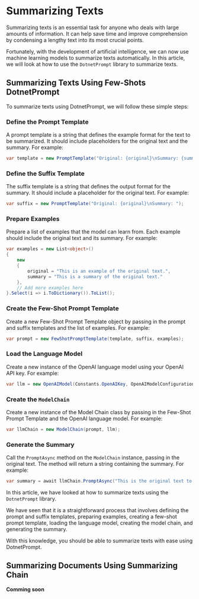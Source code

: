 ﻿# Summarizing Texts

Summarizing texts is an essential task for anyone who deals with large amounts of information. 
It can help save time and improve comprehension by condensing a lengthy text into its most crucial points. 

Fortunately, with the development of artificial intelligence, we can now use machine learning models to summarize texts automatically. 
In this article, we will look at how to use the `DotnetPrompt` library to summarize texts.

## Summarizing Texts Using Few-Shots DotnetPrompt

To summarize texts using DotnetPrompt, we will follow these simple steps:

### Define the Prompt Template

A prompt template is a string that defines the example format for the text to be summarized. 
It should include placeholders for the original text and the summary. For example:

```csharp
var template = new PromptTemplate("Original: {original}\nSummary: {summary}");
```

### Define the Suffix Template

The suffix template is a string that defines the output format for the summary. It should include a placeholder for the original text. For example:

```csharp
var suffix = new PromptTemplate("Original: {original}\nSummary: ");
```

### Prepare Examples
Prepare a list of examples that the model can learn from. Each example should include the original text and its summary. For example:

```csharp
var examples = new List<object>()
{
    new
    {
        original = "This is an example of the original text.",
        summary = "This is a summary of the original text."
    },
    // Add more examples here
}.Select(i => i.ToDictionary()).ToList();
```

### Create the Few-Shot Prompt Template
Create a new Few-Shot Prompt Template object by passing in the prompt and suffix templates and the list of examples. For example:

```csharp
var prompt = new FewShotPromptTemplate(template, suffix, examples);
```

### Load the Language Model
Create a new instance of the OpenAI language model using your OpenAI API key. For example:
```csharp
var llm = new OpenAIModel(Constants.OpenAIKey, OpenAIModelConfiguration.Default with { Temperature = 0.1f, MaxTokens = 100 });
```

### Create the `ModelChain`

Create a new instance of the Model Chain class by passing in the Few-Shot Prompt Template and the OpenAI language model. For example:

```csharp
var llmChain = new ModelChain(prompt, llm);
```

### Generate the Summary

Call the `PromptAsync` method on the `ModelChain` instance, passing in the original text. The method will return a string containing the summary. For example:

```csharp
var summary = await llmChain.PromptAsync("This is the original text to be summarized.");
```

In this article, we have looked at how to summarize texts using the `DotnetPrompt` library. 

We have seen that it is a straightforward process that involves defining the prompt and suffix templates, preparing examples, 
creating a few-shot prompt template, loading the language model, creating the model chain, and generating the summary. 

With this knowledge, you should be able to summarize texts with ease using DotnetPrompt.

## Summarizing Documents Using Summarizing Chain

**Comming soon**